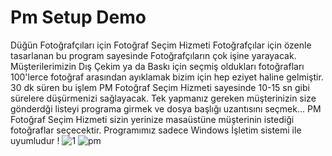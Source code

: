# Pm Setup Demo
Düğün Fotoğrafçıları için Fotoğraf Seçim Hizmeti
Fotoğrafçılar için özenle tasarlanan bu program sayesinde Fotoğrafçıların çok işine yarayacak.
Müşterilerimizin Dış Çekim ya da Baskı için seçmiş oldukları fotoğrafları 100'lerce fotoğraf arasından ayıklamak bizim için hep eziyet haline gelmiştir. 30 dk süren bu işlem PM Fotoğraf Seçim Hizmeti sayesinde 10-15 sn gibi sürelere düşürmenizi sağlayacak. Tek yapmanız gereken müşterinizin size gönderdği listeyi programa girmek ve dosya başlığı uzantısını seçmek...
PM Fotoğraf Seçim Hizmeti sizin yerinize masaüstüne müşterinin istediği fotoğraflar seçecektir.
Programımız sadece Windows İşletim sistemi ile uyumludur !
![1](https://github.com/user-attachments/assets/868164d8-8e9b-4628-8821-3d78628fdf1c)
![pm](https://github.com/user-attachments/assets/a2aa8bf0-6a54-405e-9ea0-689df833aecc)
